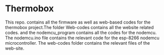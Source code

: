 # Thermobox
This repo. contains all the firmware as well as web-based codes for the thermobox project.The folder Web-codes contains all the website related codes. and the nodemcu_program contains all the codes for the nodemcu.
The nodemcu.ino file contains the relevant code for the esp-8266 nodemcu microcontroller.
The web-codes folder contains the relevant files of the web-site.

